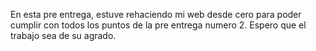 En esta pre entrega, estuve rehaciendo mi web desde cero para poder cumplir con todos los puntos de la pre entrega numero 2. Espero que el trabajo sea de su agrado.
